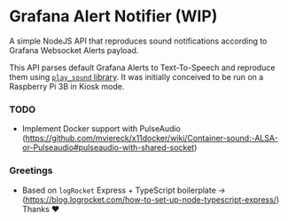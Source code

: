 # Grafana Alert Notifier (**WIP**)

A simple NodeJS API that reproduces sound notifications according to Grafana Websocket Alerts payload.

This API parses default Grafana Alerts to Text-To-Speech and reproduce them using [`play_sound` library](https://www.npmjs.com/package/play-sound). It was initially conceived to be run on a Raspberry Pi 3B in Kiosk mode.



### TODO
- Implement Docker support with PulseAudio (https://github.com/mviereck/x11docker/wiki/Container-sound:-ALSA-or-Pulseaudio#pulseaudio-with-shared-socket)

### Greetings

- Based on `logRocket` Express + TypeScript boilerplate -> (https://blog.logrocket.com/how-to-set-up-node-typescript-express/) Thanks :heart: